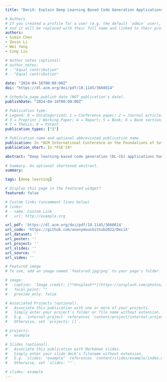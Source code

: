 ```yaml
---
title: "DeciX: Explain Deep Learning Based Code Generation Applications"

# Authors
# If you created a profile for a user (e.g. the default `admin` user), write the username (folder name) here
# and it will be replaced with their full name and linked to their profile.
authors:
- Simin Chen
- Zexin Li
- Wei Yang
- Cong Liu

# Author notes (optional)
# author_notes:
# - "Equal contribution"
# - "Equal contribution"

date: "2024-04-16T00:00:00Z"
doi: "https://dl.acm.org/doi/pdf/10.1145/3660814"

# Schedule page publish date (NOT publication's date).
publishDate: "2024-04-16T00:00:00Z"

# Publication type.
# Legend: 0 = Uncategorized; 1 = Conference paper; 2 = Journal article;
# 3 = Preprint / Working Paper; 4 = Report; 5 = Book; 6 = Book section;
# 7 = Thesis; 8 = Patent
publication_types: ["1"]

# Publication name and optional abbreviated publication name.
publication: In *ACM International Conference on the Foundations of Software Engineering 2024*
publication_short: In *FSE'24*

abstract: "Deep learning-based code generation (DL-CG) applications have shown great potential for assisting developers in programming with human-competitive accuracy. However, the lack of transparency in such applications due to the uninterpretable nature of deep learning models makes the automatically generated programs untrustworthy. In this paper, we develop DeciX, an explanation method dedicated to deep learning-based code models. DeciX is motivated by observing two unique properties of DL-CG applications: output-to-output dependencies and irrelevant value and semantic space. These properties violate the fundamental assumptions made in existing explainable DL techniques and thus cause applying existing techniques to DL-CG applications rather pessimistic and even incorrect. DeciX addresses these two limitations by constructing a causal inference dependency graph, containing a novel method leveraging causal inference that can accurately quantify the contribution of each dependency edge in the graph to the end prediction result. Proved by extensive experiments assessing popular, widely-used DL-CG applications and several baseline methods, DeciX is able to achieve significantly better performance compared to state-of-the-art in terms of several critical performance metrics, including correctness, succinctness, stability, and overhead. Furthermore, DeciX can be applied to practical scenarios since it does not require any knowledge of the DL-CG model under explanation. We have also conducted case studies that demonstrate the applicability of DeciX in practice."
  
# Summary. An optional shortened abstract.
summary:

tags: [deep learning]

# Display this page in the Featured widget?
featured: false

# Custom links (uncomment lines below)
# links:
# - name: Custom Link
#   url: http://example.org

url_pdf: 'https://dl.acm.org/doi/pdf/10.1145/3660814'
url_code: 'https://github.com/anonymousGithub2022/DeciX'
url_dataset: ''
url_poster: ''
url_project: ''
url_slides: ''
url_source: ''
url_video: ''

# Featured image
# To use, add an image named `featured.jpg/png` to your page's folder.

# image:
#   caption: 'Image credit: [**Unsplash**](https://unsplash.com/photos/pLCdAaMFLTE)'
#   focal_point: ""
#   preview_only: false

# Associated Projects (optional).
#   Associate this publication with one or more of your projects.
#   Simply enter your project's folder or file name without extension.
#   E.g. `internal-project` references `content/project/internal-project/index.md`.
#   Otherwise, set `projects: []`.

# projects:
# - example

# Slides (optional).
#   Associate this publication with Markdown slides.
#   Simply enter your slide deck's filename without extension.
#   E.g. `slides: "example"` references `content/slides/example/index.md`.
#   Otherwise, set `slides: ""`.

# slides: example
---
```

<!--
{{% callout note %}}
Click the *Cite* button above to demo the feature to enable visitors to import publication metadata into their reference management software.
{{% /callout %}}

{{% callout note %}}
Create your slides in Markdown - click the *Slides* button to check out the example.
{{% /callout %}}

Supplementary notes can be added here, including [code, math, and images](https://wowchemy.com/docs/writing-markdown-latex/). -->
